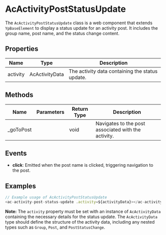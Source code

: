 # AcActivityPostStatusUpdate

The `AcActivityPostStatusUpdate` class is a web component that extends `YpBaseElement` to display a status update for an activity post. It includes the group name, post name, and the status change content.

## Properties

| Name      | Type            | Description                                   |
|-----------|-----------------|-----------------------------------------------|
| activity  | AcActivityData  | The activity data containing the status update. |

## Methods

| Name       | Parameters | Return Type | Description                                 |
|------------|------------|-------------|---------------------------------------------|
| _goToPost  |            | void        | Navigates to the post associated with the activity. |

## Events

- **click**: Emitted when the post name is clicked, triggering navigation to the post.

## Examples

```typescript
// Example usage of AcActivityPostStatusUpdate
<ac-activity-post-status-update .activity=${activityData}></ac-activity-post-status-update>
```

**Note:** The `activity` property must be set with an instance of `AcActivityData` containing the necessary details for the status update. The `AcActivityData` type should define the structure of the activity data, including any nested types such as `Group`, `Post`, and `PostStatusChange`.